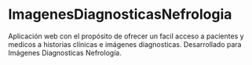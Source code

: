 # ImagenesDiagnosticasNefrologia
Aplicación web con el propósito de ofrecer un facil acceso a pacientes y medicos a historias clínicas e imágenes diagnosticas. Desarrollado para Imágenes Diagnosticas Nefrología.
